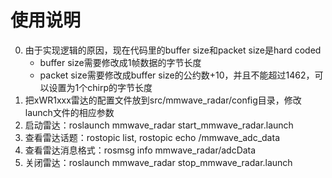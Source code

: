 # 使用说明
0. 由于实现逻辑的原因，现在代码里的buffer size和packet size是hard coded
    - buffer size需要修改成1帧数据的字节长度
    - packet size需要修改成buffer size的公约数+10，并且不能超过1462，可以设置为1个chirp的字节长度
1. 把xWR1xxx雷达的配置文件放到src/mmwave_radar/config目录，修改launch文件的相应参数
2. 启动雷达：roslaunch mmwave_radar start_mmwave_radar.launch
3. 查看雷达话题：rostopic list, rostopic echo /mmwave_adc_data
4. 查看雷达消息格式：rosmsg info mmwave_radar/adcData
5. 关闭雷达：roslaunch mmwave_radar stop_mmwave_radar.launch
